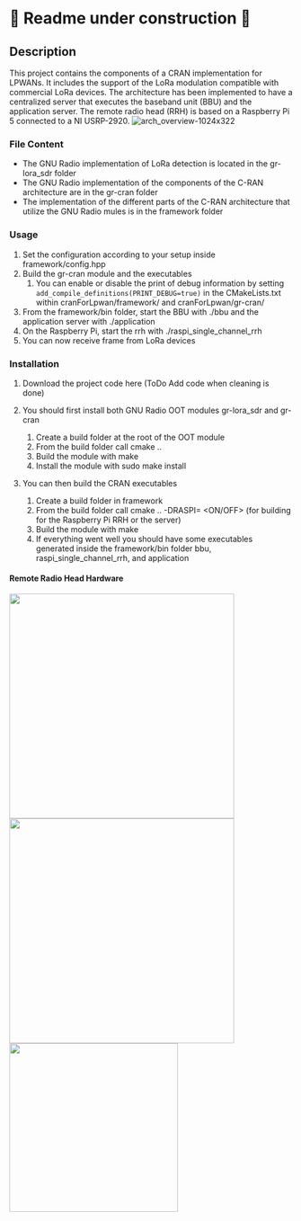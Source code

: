 # 🚧 Readme under construction 🚧
## Description
This project contains the components of a CRAN implementation for LPWANs. It includes the support of the LoRa modulation compatible with commercial LoRa devices. The architecture has been implemented to have a centralized server that executes the baseband unit (BBU) and the application server. The remote radio head (RRH) is based on a Raspberry Pi 5 connected to a NI USRP-2920.
![arch_overview-1024x322](https://github.com/tapparelj/cranForLpwan/assets/66671413/46cf7b18-fdcc-47d7-969d-93d64353f8c7)
### File Content
- The GNU Radio implementation of LoRa detection is located in the gr-lora_sdr folder
- The GNU Radio implementation of the components of the C-RAN architecture are in the gr-cran folder
- The implementation of the different parts of the C-RAN architecture that utilize the GNU Radio mules is in the framework folder
### Usage
1. Set the configuration according to your setup inside framework/config.hpp
1. Build the gr-cran module and the executables
    1. You can enable or disable the print of debug information by setting ```add_compile_definitions(PRINT_DEBUG=true)``` in the CMakeLists.txt within cranForLpwan/framework/ and cranForLpwan/gr-cran/
1. From the framework/bin folder, start the BBU with ./bbu and the application server with ./application
1. On the Raspberry Pi, start the rrh with ./raspi_single_channel_rrh
1. You can now receive frame from LoRa devices
### Installation
1. Download the project code here  (ToDo Add code when cleaning is done)
1. You should first install both GNU Radio OOT modules gr-lora_sdr and gr-cran
    1. Create a build folder at the root of the OOT module
    1. From the build folder call cmake ..
    1. Build the module with make
    1. Install the module with sudo make install
      
1. You can then build the CRAN executables
    1. Create a build folder in framework
    1. From the build folder call cmake .. -DRASPI= <ON/OFF> (for building for the Raspberry Pi RRH or the server)
    1. Build the module with make
    1. If everything went well you should have some executables generated inside the framework/bin folder bbu, raspi_single_channel_rrh, and application

#### Remote Radio Head Hardware
<img src="https://github.com/user-attachments/assets/a8ebd903-5ccf-4394-bb11-623d3eb347ef" width="400" >
<img src="https://github.com/user-attachments/assets/388258b9-fb8e-4e61-bf0f-7ca3b3368e2f" width="400" >
<img src="https://github.com/user-attachments/assets/0a042f51-8481-481d-854a-8ca188a83ec1" width="300" >


